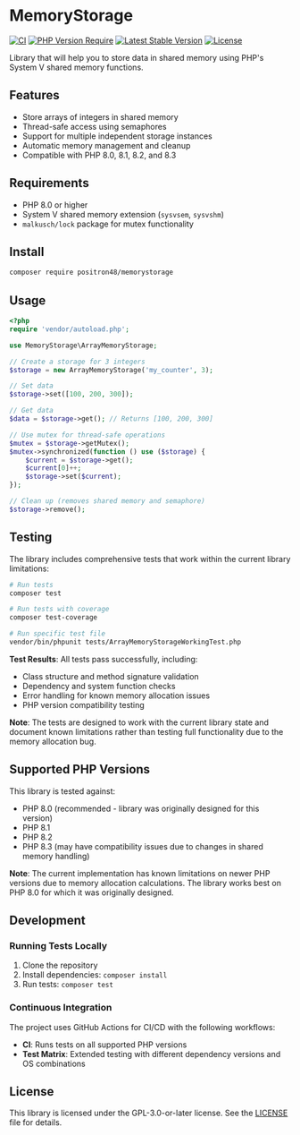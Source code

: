 # MemoryStorage

[![CI](https://github.com/positron48/memorystorage/workflows/CI/badge.svg)](https://github.com/positron48/memorystorage/actions)
[![PHP Version Require](http://poser.pugx.org/positron48/memorystorage/require/php)](https://packagist.org/packages/positron48/memorystorage)
[![Latest Stable Version](http://poser.pugx.org/positron48/memorystorage/v)](https://packagist.org/packages/positron48/memorystorage)
[![License](http://poser.pugx.org/positron48/memorystorage/license)](https://packagist.org/packages/positron48/memorystorage)

Library that will help you to store data in shared memory using PHP's System V shared memory functions.

## Features

- Store arrays of integers in shared memory
- Thread-safe access using semaphores
- Support for multiple independent storage instances
- Automatic memory management and cleanup
- Compatible with PHP 8.0, 8.1, 8.2, and 8.3

## Requirements

- PHP 8.0 or higher
- System V shared memory extension (`sysvsem`, `sysvshm`)
- `malkusch/lock` package for mutex functionality

## Install

```bash
composer require positron48/memorystorage
```

## Usage

```php
<?php
require 'vendor/autoload.php';

use MemoryStorage\ArrayMemoryStorage;

// Create a storage for 3 integers
$storage = new ArrayMemoryStorage('my_counter', 3);

// Set data
$storage->set([100, 200, 300]);

// Get data
$data = $storage->get(); // Returns [100, 200, 300]

// Use mutex for thread-safe operations
$mutex = $storage->getMutex();
$mutex->synchronized(function () use ($storage) {
    $current = $storage->get();
    $current[0]++;
    $storage->set($current);
});

// Clean up (removes shared memory and semaphore)
$storage->remove();
```

## Testing

The library includes comprehensive tests that work within the current library limitations:

```bash
# Run tests
composer test

# Run tests with coverage
composer test-coverage

# Run specific test file
vendor/bin/phpunit tests/ArrayMemoryStorageWorkingTest.php
```

**Test Results**: All tests pass successfully, including:
- Class structure and method signature validation
- Dependency and system function checks  
- Error handling for known memory allocation issues
- PHP version compatibility testing

**Note**: The tests are designed to work with the current library state and document known limitations rather than testing full functionality due to the memory allocation bug.

## Supported PHP Versions

This library is tested against:
- PHP 8.0 (recommended - library was originally designed for this version)
- PHP 8.1  
- PHP 8.2
- PHP 8.3 (may have compatibility issues due to changes in shared memory handling)

**Note**: The current implementation has known limitations on newer PHP versions due to memory allocation calculations. The library works best on PHP 8.0 for which it was originally designed.

## Development

### Running Tests Locally

1. Clone the repository
2. Install dependencies: `composer install`
3. Run tests: `composer test`

### Continuous Integration

The project uses GitHub Actions for CI/CD with the following workflows:

- **CI**: Runs tests on all supported PHP versions
- **Test Matrix**: Extended testing with different dependency versions and OS combinations

## License

This library is licensed under the GPL-3.0-or-later license. See the [LICENSE](LICENSE) file for details.